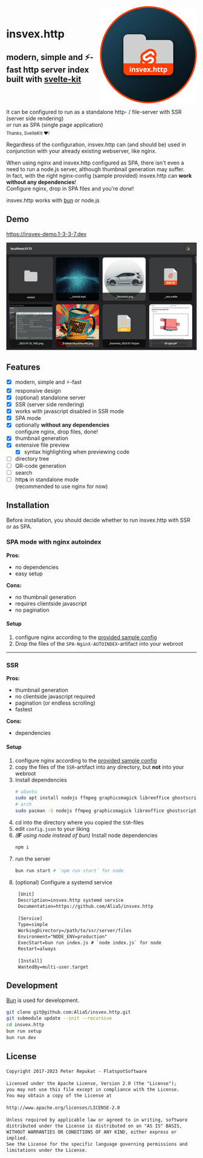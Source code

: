 <img align="right" src="insvex.http.png?raw=true" width="256" height="256" alt="insveX.http Logo" />

<br />

# insvex.http 

## modern, simple and ⚡-fast http server index built with [svelte](https://svelte.dev)[-kit](https://kit.svelte.dev)

<br />
<br />

It can be configured to run as a standalone http- / file-server with SSR (server side rendering)  
*or* run as SPA (single page application)  
<sub>Thanks, SvelteKit ❤️!</sub>

Regardless of the configuration, insvex.http can (and should be) used in conjunction with your already existing webserver, like nginx.

When using nginx and insvex.http configured as SPA, there isn't even a need to run a node.js server, although thumbnail generation may suffer.  
In fact, with the right nginx-config (sample provided) insvex.http can **work without any dependencies**!  
Configure nginx, drop in SPA files and you're *done*!

insvex.http works with [bun](https://bun.sh) or node.js

## Demo

https://insvex-demo.1-3-3-7.dev

![screenshot](screenie.png?raw=true)

## Features

- [x] modern, simple and ⚡-fast
- [x] responsive design
- [x] (optional) standalone server
- [x] SSR (server side rendering)
- [x] works with javascript disabled in SSR mode
- [x] SPA mode
- [x] optionally **without any dependencies**  
  configure nginx, drop files, done!
- [x] thumbnail generation
- [x] extensive file preview
  - [x] syntax highlighting when previewing code
- [ ] directory tree
- [ ] QR-code generation
- [ ] search
- [ ] http**s** in standalone mode  
  (recommended to use nginx for now)

## Installation

Before installation, you should decide whether to run insvex.http with SSR or as SPA.

### SPA mode with nginx autoindex

**Pros:**
  - no dependencies
  - easy setup

**Cons:**
  - no thumbnail generation
  - requires clientside javascript
  - no pagination

#### Setup

1. configure nginx according to the [provided sample config](/sample-SPA_NGINX_AUTOINDEX.nginx.site.conf)
2. Drop the files of the `SPA-NginX-AUTOINDEX`-artifact into your webroot

---

### SSR

**Pros:**
  - thumbnail generation
  - no clientside javascript required
  - pagination (or endless scrolling)
  - fastest

**Cons:**
  - dependencies

#### Setup

1. configure nginx according to the [provided sample config](/sample-SSR.nginx.site.conf)
2. copy the files of the `SSR`-artifact into any directory, but **not** into your webroot
3. Install dependencies
    ```bash
    # ubuntu
    sudo apt install nodejs ffmpeg graphicsmagick libreoffice ghostscript
    # arch
    sudo pacman -S nodejs ffmpeg graphicsmagick libreoffice ghostscript
    ```
4. cd into the directory where you copied the `SSR`-files
5. edit `config.json` to your liking
6. _(**IF** using node instead of bun)_ Install node dependencies
    ```bash
    npm i
    ```
7. run the server
    ```bash
    bun run start # `npm run start` for node
    ```
8. (optional) Configure a systemd service
   ```
    [Unit]
    Description=insvex.http systemd service
    Documentation=https://github.com/Alia5/insvex.http
    
    [Service]
    Type=simple
    WorkingDirectory=/path/to/ssr/server/files
    Environment="NODE_ENV=production"
    ExecStart=bun run index.js # `node index.js` for node
    Restart=always
    
    [Install]
    WantedBy=multi-user.target                           
   ```


## Development

[Bun](https://bun.sh) is used for development.

```bash
git clone git@github.com:Alia5/insvex.http.git
git submodule update --init --recursive
cd insvex.http
bun run setup
bun run dev
```

## License

```license
Copyright 2017-2023 Peter Repukat - FlatspotSoftware

Licensed under the Apache License, Version 2.0 (the "License");
you may not use this file except in compliance with the License.
You may obtain a copy of the License at

http://www.apache.org/licenses/LICENSE-2.0

Unless required by applicable law or agreed to in writing, software
distributed under the License is distributed on an "AS IS" BASIS,
WITHOUT WARRANTIES OR CONDITIONS OF ANY KIND, either express or implied.
See the License for the specific language governing permissions and
limitations under the License.
```
